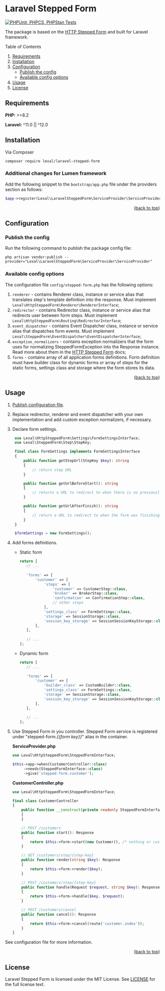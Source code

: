 # Laravel Stepped Form

[![PHPUnit, PHPCS, PHPStan Tests](https://github.com/lexalium/laravel-stepped-form/actions/workflows/tests.yml/badge.svg)](https://github.com/lexalium/laravel-stepped-form/actions/workflows/tests.yml)

The package is based on the [HTTP Stepped Form](https://github.com/lexalium/http-stepped-form) and built for
Laravel framework.

<a id="readme-top" mame="readme-top"></a>

Table of Contents

1. [Requirements](#requirements)
2. [Installation](#installation)
3. [Configuration](#configuration)
   - [Publish the config](#publish-the-config)
   - [Available config options](#available-config-options)
4. [Usage](#usage)
5. [License](#license)

## Requirements

**PHP:** >=8.2

**Laravel:** ^11.0 || ^12.0

## Installation

Via Composer

```
composer require lexal/laravel-stepped-form
```

### Additional changes for Lumen framework

Add the following snippet to the `bootstrap/app.php` file under the providers section as follows:

```php
$app->register(Lexal\LaravelSteppedForm\ServiceProvider\ServiceProvider::class);
```

<div style="text-align: right">(<a href="#readme-top">back to top</a>)</div>

## Configuration

### Publish the config

Run the following command to publish the package config file:

```shell
php artisan vendor:publish --provider="Lexal\LaravelSteppedForm\ServiceProvider\ServiceProvider"
```

### Available config options

The configuration file `config/stepped-form.php` has the following options:

1. `renderer` - contains Renderer class, instance or service alias that translates step's template definition
   into the response. Must implement `Lexal\HttpSteppedForm\Renderer\RendererInterface`;
2. `redirector` - contains Redirector class, instance or service alias that redirects user between form
   steps. Must implement `Lexal\HttpSteppedForm\Routing\RedirectorInterface`;
3. `event_dispatcher` - contains Event Dispatcher class, instance or service alias that dispatches form events.
   Must implement `Lexal\SteppedForm\EventDispatcher\EventDispatcherInterface`;
4. `exception_normalizers` - contains exception normalizers that the form uses for normalizing SteppedFormException
   into the Response instance. Read more about them in the [HTTP Stepped Form](https://github.com/lexalium/http-stepped-form#exception-normalizers)
   docs;
5. `forms` - contains array of all application forms definitions. Form definition must have builder class
   for dynamic forms or array of steps for the static forms, settings class and storage where the form stores its data.

<div style="text-align: right">(<a href="#readme-top">back to top</a>)</div>

## Usage

1. [Publish configuration file](#publish-the-config).
2. Replace redirector, renderer and event dispatcher with your own implementation and add custom exception
   normalizers, if necessary.
3. Declare form settings.
   ```php
    use Lexal\HttpSteppedForm\Settings\FormSettingsInterface;
    use Lexal\SteppedForm\Step\StepKey;

    final class FormSettings implements FormSettingsInterface
    {
        public function getStepUrl(StepKey $key): string
        {
            // return step URL
        }

        public function getUrlBeforeStart(): string
        {
            // returns a URL to redirect to when there is no previously renderable step
        }

        public function getUrlAfterFinish(): string
        {
            // return a URL to redirect to when the form was finishing
        }
    }

    $formSettings = new FormSettings();
    ```

4. Add forms definitions.
   - Static form
     ```php
     return [
        // ...
 
        'forms' => [
            'customer' => [
                'steps' => [
                    'customer' => CustomerStep::class,
                    'broker' => BrokerStep::class,
                    'confirmation' => ConfirmationStep::class,
                    // other steps
                ],
                'settings_class' => FormSettings::class,
                'storage' => SessionStorage::class,
                'session_key_storage' => SessionSessionKeyStorage::class,
            ],
        ],
 
        // ...
     ];
     ```
   - Dynamic form
     ```php
     return [
        // ...
 
        'forms' => [
            'customer' => [
                'builder_class' => CustomBuilder::class,
                'settings_class' => FormSettings::class,
                'storage' => SessionStorage::class,
                'session_key_storage' => SessionSessionKeyStorage::class,
            ],
        ],
 
        // ...
     ];
     ```

5. Use Stepped Form in you controller. Stepped Form service is registered under "stepped-form._{{form key}}_" alias in the container.

   **ServiceProvider.php**
   ```php
   use Lexal\HttpSteppedForm\SteppedFormInterface;
   
   $this->app->when(CustomerController::class)
        ->needs(SteppedFormInterface::class)
        ->give('stepped-form.customer');
   ```
   
   **CustomerController.php**
   ```php
   use Lexal\HttpSteppedForm\SteppedFormInterface;
   
   final class CustomerController
   {
       public function __construct(private readonly SteppedFormInterface $form)
       {
       }

       // POST /customers
       public function start(): Response
       {
           return $this->form->start(new Customer(), /* nothing or customer id to split different sessions */);
       }

       // GET /customers/step/{step-key}
       public function render(string $key): Response
       {
           return $this->form->render($key);
       }

       // POST /customers/step/{step-key}
       public function handle(Request $request, string $key): Response
       {
           return $this->form->handle($key, $request);
       }

       // POST /customers/cansel
       public function cancel(): Response
       {
           return $this->form->cancel(route('customer.index'));
       }
   }
   ```

See configuration file for more information.

<div style="text-align: right">(<a href="#readme-top">back to top</a>)</div>

## License

Laravel Stepped Form is licensed under the MIT License. See [LICENSE](LICENSE) for the full license text.
